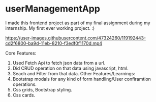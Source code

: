 # userManagementApp

I made this frontend project as part of my final assignment during my internship. My first ever working project. :)

https://user-images.githubusercontent.com/47324260/119192443-cd2f6800-ba9d-11eb-8210-f3edf0f1170d.mp4


Core Features: 
  1. Used Fetch Api to fetch json data from a url.
  2. Did CRUD operation on that data using javascript, html.
  3. Seach and Filter from that data.
Other Features/Learnings: 
  1. Bootstrap modals for any kind of form handling/User confiramtion operations.
  2. Css grids, Bootstrap styling.
  3. Css cards.
  
  
